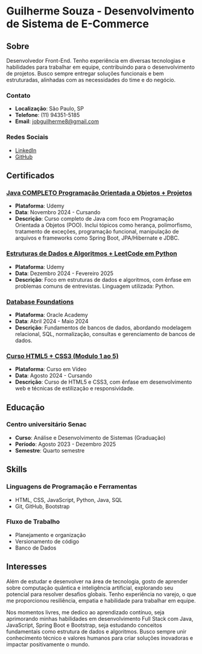 # Guilherme Souza - Desenvolvimento de Sistema de E-Commerce

## Sobre

Desenvolvedor Front-End. Tenho experiência em diversas tecnologias e habilidades para trabalhar em equipe, contribuindo para o desenvolvimento de projetos. Busco sempre entregar soluções funcionais e bem estruturadas, alinhadas com as necessidades do time e do negócio.

### Contato

- **Localização**: São Paulo, SP
- **Telefone**: (11) 94351-5185
- **Email**: [jobguilherme8@gmail.com](mailto:jobguilherme8@gmail.com)

### Redes Sociais

- [LinkedIn](https://www.linkedin.com/in/guilherme-souza-086909287/)
- [GitHub](https://github.com/Guilherme7K)

## Certificados

### [Java COMPLETO Programação Orientada a Objetos + Projetos](https://www.udemy.com/)
- **Plataforma**: Udemy
- **Data**: Novembro 2024 - Cursando
- **Descrição**: Curso completo de Java com foco em Programação Orientada a Objetos (POO). Inclui tópicos como herança, polimorfismo, tratamento de exceções, programação funcional, manipulação de arquivos e frameworks como Spring Boot, JPA/Hibernate e JDBC.

### [Estruturas de Dados e Algoritmos + LeetCode em Python](https://www.udemy.com/)
- **Plataforma**: Udemy
- **Data**: Dezembro 2024 - Fevereiro 2025
- **Descrição**: Foco em estruturas de dados e algoritmos, com ênfase em problemas comuns de entrevistas. Linguagem utilizada: Python.

### [Database Foundations](https://www.oracle.com/database/technologies/)
- **Plataforma**: Oracle Academy
- **Data**: Abril 2024 - Maio 2024
- **Descrição**: Fundamentos de bancos de dados, abordando modelagem relacional, SQL, normalização, consultas e gerenciamento de bancos de dados.

### [Curso HTML5 + CSS3 (Modulo 1 ao 5)](https://www.cursoemvideo.com/)
- **Plataforma**: Curso em Vídeo
- **Data**: Agosto 2024 - Cursando
- **Descrição**: Curso de HTML5 e CSS3, com ênfase em desenvolvimento web e técnicas de estilização e responsividade.

## Educação

### Centro universitário Senac
- **Curso**: Análise e Desenvolvimento de Sistemas (Graduação)
- **Período**: Agosto 2023 - Dezembro 2025
- **Semestre**: Quarto semestre

## Skills

### Linguagens de Programação e Ferramentas
- HTML, CSS, JavaScript, Python, Java, SQL
- Git, GitHub, Bootstrap

### Fluxo de Trabalho
- Planejamento e organização
- Versionamento de código
- Banco de Dados

## Interesses

Além de estudar e desenvolver na área de tecnologia, gosto de aprender sobre computação quântica e inteligência artificial, explorando seu potencial para resolver desafios globais. Tenho experiência no varejo, o que me proporcionou resiliência, empatia e habilidade para trabalhar em equipe.

Nos momentos livres, me dedico ao aprendizado contínuo, seja aprimorando minhas habilidades em desenvolvimento Full Stack com Java, JavaScript, Spring Boot e Bootstrap, seja estudando conceitos fundamentais como estrutura de dados e algoritmos. Busco sempre unir conhecimento técnico e valores humanos para criar soluções inovadoras e impactar positivamente o mundo.
